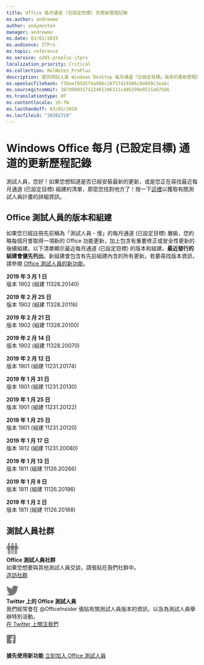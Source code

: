 ```yaml
---
title: Office 每月通道 (已設定目標) 的更新歷程記錄
ms.author: andrewmo
author: andymosten
manager: andrewmo
ms.date: 03/01/2019
ms.audience: ITPro
ms.topic: reference
ms.service: o365-proplus-itpro
localization_priority: Critical
ms.collection: RelNotes_ProPlus
description: 提供測試人員 Windows Desktop 每月通道「已設定目標」版本的更新歷程記錄
ms.openlocfilehash: f30eef0585fda90bc28737419386c84469c3ea6c
ms.sourcegitcommit: 387d908317422401386311c406299e9515a67566
ms.translationtype: HT
ms.contentlocale: zh-TW
ms.lasthandoff: 03/02/2019
ms.locfileid: "30361728"
---
```

# <a name="update-history-for-office-monthly-targeted-channel-for-windows"></a>Windows Office 每月 (已設定目標) 通道的更新歷程記錄

測試人員，您好！如果您想知道是否已經安裝最新的更新，或是您正在尋找最近每月通道 (已設定目標) 組建的清單，那麼您找對地方了！按一下[這裡](https://insider.office.com/)以獲取有關測試人員計畫的詳細資訊。

## <a name="office-insider-versions-and-builds"></a>Office 測試人員的版本和組建

如果您已經註冊先前稱為「測試人員 - 慢」的每月通道 (已設定目標) 層級，您約略每個月會取得一項新的 Office 功能更新，加上包含有重要修正或安全性更新的後續組建。以下清單顯示最近每月通道 (已設定目標) 的版本和組建，**最近發行的組建會優先列出**。新組建會包含有先前組建內含的所有更新。若要尋找版本資訊，請參閱 [Office 測試人員的新功能](https://support.office.com/zh-TW/article/what-s-new-for-office-insiders-c152d1e2-96ff-4ce9-8c14-e74e13847a24)。

**2019 年 3 月 1 日**<br/> 版本 1902 (組建 11328.20140)<br/>

**2019 年 2 月 25 日**<br/> 版本 1902 (組建 11328.20116)<br/>

**2019 年 2 月 21 日**<br/> 版本 1902 (組建 11328.20100)<br/>

**2019 年 2 月 14 日**<br/> 版本 1902 (組建 11328.20070)<br/>

**2019 年 2 月 12 日**<br/> 版本 1901 (組建 11231.20174)<br/>

**2019 年 1 月 31 日**<br/> 版本 1901 (組建 11231.20130)<br/> 

**2019 年 1 月 25 日**<br/> 版本 1901 (組建 11231.20122)<br/> 

**2019 年 1 月 25 日**<br/> 版本 1901 (組建 11231.20120)<br/> 

**2019 年 1 月 17 日**<br/> 版本 1812 (組建 11231.20080)<br/> 

**2019 年 1 月 13 日**<br/> 版本 1811 (組建 11126.20266)<br/>

**2019 年 1 月 8 日**<br/> 版本 1811 (組建 11126.20196)<br/> 

**2019 年 1 月 2 日**<br/> 版本 1811 (組建 11126.20188)<br/> 


## <a name="insider-community"></a>測試人員社群

![影像顯示測試人員社群。 ](images/insidercommunity.png)<br/>
**Office 測試人員社群**<br/> 如果您想要與其他測試人員交談，請張貼在我們社群中。<br/> 
[造訪社群](https://go.microsoft.com/fwlink/?linkid=843493)<br/> 

![影像顯示 Twitter 圖示。 ](images/twitter.png)<br/>
**Twitter 上的 Office 測試人員**<br/> 我們經常會在 @OfficeInsider 張貼有關測試人員版本的資訊，以及為測試人員舉辦特別活動。<br/> 
[在 Twitter 上關注我們](https://go.microsoft.com/fwlink/?linkid=717717)<br/> 


  [
  ![影像顯示 Facebook 圖示。](images/facebook.png)](https://www.facebook.com/sharer.php?u=https://support.office.com/en-us/article/Update-history-for-Office-Insider-for-Windows-desktop-64bbb317-972a-4933-8b82-cc866f0b067c)       


**搶先使用新功能**
[立刻加入 Office 測試人員](https://insider.office.com/)
